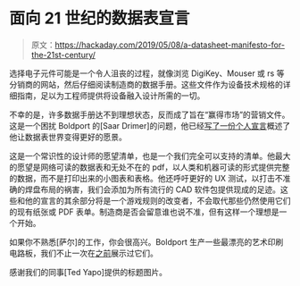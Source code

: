 # 面向 21 世纪的数据表宣言

> 原文：<https://hackaday.com/2019/05/08/a-datasheet-manifesto-for-the-21st-century/>

选择电子元件可能是一个令人沮丧的过程，就像浏览 DigiKey、Mouser 或 rs 等分销商的网站，然后仔细阅读制造商的数据手册。这些文件作为设备技术规格的详细指南，足以为工程师提供将设备融入设计所需的一切。

不幸的是，许多数据手册达不到理想状态，反而成了旨在“赢得市场”的营销文件。这是一个困扰 Boldport 的[Saar Drimer]的问题，他已经[写了一份个人宣言](https://boldport.com/blog/2019/3/8/on-better-datasheets)概述了他让数据表世界变得更好的愿景。

这是一个常识性的设计师的愿望清单，也是一个我们完全可以支持的清单。他最大的愿望是网络可读的数据表和无处不在的 pdf，以人类和机器可读的形式提供完整的数据，而不是打印出来的小图表和表格。他还呼吁更好的 UX 测试，以打击不准确的焊盘布局的祸害，我们会添加为所有流行的 CAD 软件包提供现成的足迹。这些和他的宣言的其余部分将是一个游戏规则的改变者，不会取代那些仍然使用它们的现有纸张或 PDF 表单。制造商是否会留意谁也说不准，但有这样一个理想是一个开始。

如果你不熟悉[萨尔]的工作，你会很高兴。Boldport 生产一些最漂亮的艺术印刷电路板，我们不止一次在[之前](https://hackaday.com/2018/08/30/the-boldport-cordwood-and-cuttlefish-together-as-a-guitar-tuner/)展示过它们。

感谢我们的同事[Ted Yapo]提供的标题图片。